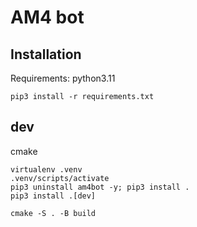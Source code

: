 # AM4 bot

## Installation
Requirements: python3.11

```
pip3 install -r requirements.txt
```

## dev
cmake
```
virtualenv .venv
.venv/scripts/activate
pip3 uninstall am4bot -y; pip3 install .
pip3 install .[dev]

cmake -S . -B build
```